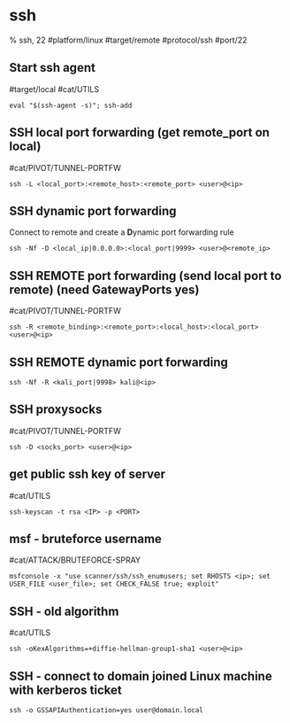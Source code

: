 # ssh

% ssh, 22
#platform/linux  #target/remote  #protocol/ssh #port/22

## Start ssh agent
#target/local #cat/UTILS 
```
eval "$(ssh-agent -s)"; ssh-add
```

## SSH local port forwarding (get remote_port on local)
#cat/PIVOT/TUNNEL-PORTFW 
```
ssh -L <local_port>:<remote_host>:<remote_port> <user>@<ip>
```

## SSH dynamic port forwarding
Connect to remote and create a **D**ynamic port forwarding rule
```
ssh -Nf -D <local_ip|0.0.0.0>:<local_port|9999> <user>@<remote_ip>
```

## SSH REMOTE port forwarding (send local port to remote) (need GatewayPorts yes)
#cat/PIVOT/TUNNEL-PORTFW 
```
ssh -R <remote_binding>:<remote_port>:<local_host>:<local_port> <user>@<ip>
```

## SSH REMOTE dynamic port forwarding
```
ssh -Nf -R <kali_port|9998> kali@<ip>
```


## SSH proxysocks
#cat/PIVOT/TUNNEL-PORTFW 
```
ssh -D <socks_port> <user>@<ip>
```

## get public ssh key of server
#cat/UTILS 
```
ssh-keyscan -t rsa <IP> -p <PORT>
```

## msf - bruteforce username
#cat/ATTACK/BRUTEFORCE-SPRAY 
```
msfconsole -x "use scanner/ssh/ssh_enumusers; set RHOSTS <ip>; set USER_FILE <user_file>; set CHECK_FALSE true; exploit"
```

## SSH - old algorithm
#cat/UTILS 
```
ssh -oKexAlgorithms=+diffie-hellman-group1-sha1 <user>@<ip>
```

## SSH - connect to domain joined Linux machine with kerberos ticket
```
ssh -o GSSAPIAuthentication=yes user@domain.local
```